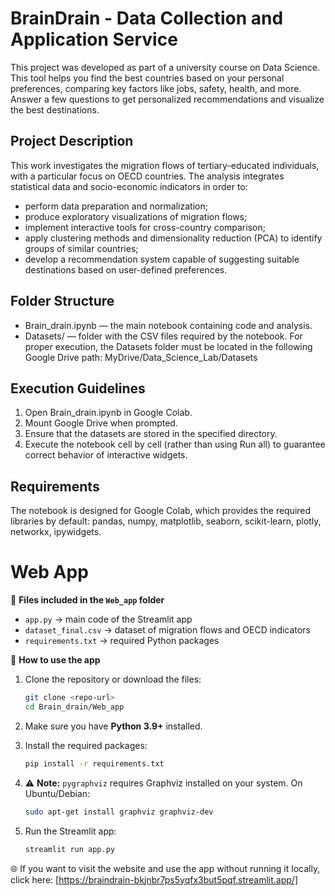 # BrainDrain - Data Collection and Application Service
This project was developed as part of a university course on Data Science.
This tool helps you find the best countries based on your personal preferences, comparing key factors like jobs, safety, health, and more. Answer a few questions to get personalized recommendations and visualize the best destinations.

## Project Description
This work investigates the migration flows of tertiary-educated individuals, with a particular focus
on OECD countries. The analysis integrates statistical data and socio-economic indicators in order
to:
* perform data preparation and normalization;
* produce exploratory visualizations of migration flows;
* implement interactive tools for cross-country comparison;
* apply clustering methods and dimensionality reduction (PCA) to identify groups of similar
countries;
* develop a recommendation system capable of suggesting suitable destinations based on
user-defined preferences.

## Folder Structure
* Brain_drain.ipynb — the main notebook containing code and analysis.
* Datasets/ — folder with the CSV files required by the notebook.
For proper execution, the Datasets folder must be located in the following Google Drive path:
MyDrive/Data_Science_Lab/Datasets

## Execution Guidelines
1. Open Brain_drain.ipynb in Google Colab.
2. Mount Google Drive when prompted.
3. Ensure that the datasets are stored in the specified directory.
4. Execute the notebook cell by cell (rather than using Run all) to guarantee correct behavior of
interactive widgets.

## Requirements
The notebook is designed for Google Colab, which provides the required libraries by default:
pandas, numpy, matplotlib, seaborn, scikit-learn, plotly, networkx, ipywidgets.



# Web App

📁 **Files included in the `Web_app` folder**

* `app.py` → main code of the Streamlit app
* `dataset_final.csv` → dataset of migration flows and OECD indicators
* `requirements.txt` → required Python packages

🚀 **How to use the app**

1. Clone the repository or download the files:

   ```bash
   git clone <repo-url>
   cd Brain_drain/Web_app
   ```

2. Make sure you have **Python 3.9+** installed.

3. Install the required packages:

   ```bash
   pip install -r requirements.txt
   ```

4. ⚠️ **Note:** `pygraphviz` requires Graphviz installed on your system. On Ubuntu/Debian:

   ```bash
   sudo apt-get install graphviz graphviz-dev
   ```

5. Run the Streamlit app:

   ```bash
   streamlit run app.py
   ```

🌐 If you want to visit the website and use the app without running it locally, click here: [https://braindrain-bkjnbr7ps5yqfx3but5pqf.streamlit.app/]



 

